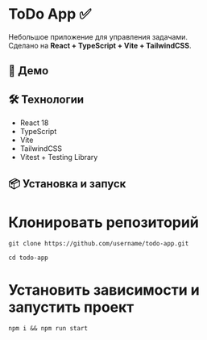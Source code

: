 # ToDo App ✅

Небольшое приложение для управления задачами.  
Сделано на **React + TypeScript + Vite + TailwindCSS**.

## 🚀 Демо

## 🛠️ Технологии
- React 18
- TypeScript
- Vite
- TailwindCSS
- Vitest + Testing Library

## 📦 Установка и запуск


# Клонировать репозиторий
```
git clone https://github.com/username/todo-app.git
```
```
cd todo-app
```
# Установить зависимости и запустить проект
```
npm i && npm run start
```

